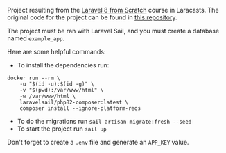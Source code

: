 Project resulting from the [Laravel 8 from Scratch](https://laracasts.com/series/laravel-8-from-scratch) course in Laracasts. The original code for the project can be found in [this repository](https://github.com/JeffreyWay/Laravel-From-Scratch-Blog-Project).

The project must be ran with Laravel Sail, and you must create a database named `example_app`.

Here are some helpful commands:
- To install the dependencies run:
```
docker run --rm \
    -u "$(id -u):$(id -g)" \
    -v "$(pwd):/var/www/html" \
    -w /var/www/html \
    laravelsail/php82-composer:latest \
    composer install --ignore-platform-reqs
```
- To do the migrations run `sail artisan migrate:fresh --seed`
- To start the project run `sail up`

Don't forget to create a `.env` file and generate an `APP_KEY` value.
